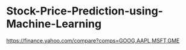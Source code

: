 # Stock-Price-Prediction-using-Machine-Learning
https://finance.yahoo.com/compare?comps=GOOG,AAPL,MSFT,GME
